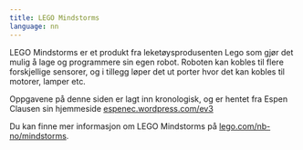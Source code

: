 ```yaml
---
title: LEGO Mindstorms
language: nn
---
```


LEGO Mindstorms er et produkt fra leketøysprodusenten Lego som gjør det mulig å
lage og programmere sin egen robot. Roboten kan kobles til flere forskjellige
sensorer, og i tillegg løper det ut porter hvor det kan kobles til motorer,
lamper etc.

Oppgavene på denne siden er lagt inn kronologisk, og er hentet fra Espen Clausen
sin hjemmeside [espenec.wordpress.com/ev3](https://espenec.wordpress.com/ev3)

Du kan finne mer informasjon om LEGO Mindstorms på
[lego.com/nb-no/mindstorms](http://www.lego.com/nb-no/mindstorms).
